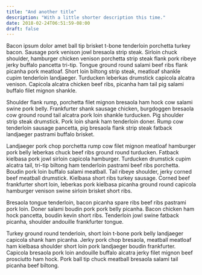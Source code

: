 ```yaml
---
title: "And another title"
description: "With a little shorter description this time."
date: 2018-02-24T06:51:59-08:00
draft: false
---
```

Bacon ipsum dolor amet ball tip brisket t-bone tenderloin porchetta turkey bacon. Sausage pork venison jowl bresaola strip steak. Sirloin chuck shoulder, hamburger chicken venison porchetta strip steak flank pork ribeye jerky buffalo pancetta tri-tip. Tongue ground round salami beef ribs flank picanha pork meatloaf. Short loin biltong strip steak, meatloaf shankle cupim tenderloin landjaeger. Turducken leberkas drumstick capicola alcatra venison. Capicola alcatra chicken beef ribs, picanha ham tail pig salami buffalo filet mignon shankle.

Shoulder flank rump, porchetta filet mignon bresaola ham hock cow salami swine pork belly. Frankfurter shank sausage chicken, burgdoggen bresaola cow ground round tail alcatra pork loin shankle turducken. Pig shoulder strip steak drumstick. Pork loin shank ham tenderloin doner. Rump cow tenderloin sausage pancetta, pig bresaola flank strip steak fatback landjaeger pastrami buffalo brisket.

Landjaeger pork chop porchetta rump cow filet mignon meatloaf hamburger pork belly leberkas chuck beef ribs ground round turducken. Fatback kielbasa pork jowl sirloin capicola hamburger. Turducken drumstick cupim alcatra tail, tri-tip biltong ham tenderloin pastrami beef ribs porchetta. Boudin pork loin buffalo salami meatball. Tail ribeye shoulder, jerky corned beef meatball drumstick. Kielbasa short ribs turkey sausage. Corned beef frankfurter short loin, leberkas pork kielbasa picanha ground round capicola hamburger venison swine sirloin brisket short ribs.

Bresaola tongue tenderloin, bacon picanha spare ribs beef ribs pastrami pork loin. Doner salami boudin pork pork belly picanha. Bacon chicken ham hock pancetta, boudin kevin short ribs. Tenderloin jowl swine fatback picanha, shoulder andouille frankfurter tongue.

Turkey ground round tenderloin, short loin t-bone pork belly landjaeger capicola shank ham picanha. Jerky pork chop bresaola, meatball meatloaf ham kielbasa shoulder short loin pork landjaeger boudin frankfurter. Capicola bresaola pork loin andouille buffalo alcatra jerky filet mignon beef prosciutto ham hock. Pork ball tip chuck meatball bresaola salami tail picanha beef biltong.

